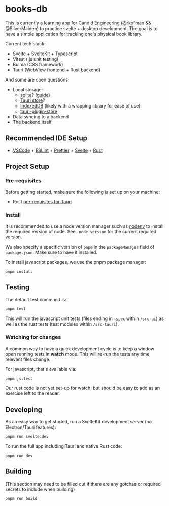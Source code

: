 # books-db

This is currently a learning app for Candid Engineering (@rkofman && @SilverMaiden) to practice svelte + desktop development. The goal is to have a simple application for tracking one's physical book library.

Current tech stack:

* Svelte + SvelteKit + Typescript
* Vitest (.js unit testing)
* Bulma (CSS framework)
* Tauri (WebView frontend + Rust backend)

And some are open questions:

* Local storage:
  * [sqlite](https://www.sqlite.org/)? ([guide](https://blog.moonguard.dev/how-to-use-local-sqlite-database-with-tauri))
  * [Tauri store](https://v2.tauri.app/plugin/store/)?
  * [IndexedDB](https://developer.mozilla.org/en-US/docs/Web/API/Window/indexedDB) (likely with a wrapping library for ease of use)
  * [tauri-plugin-store](https://github.com/tauri-apps/tauri-plugin-store)
* Data syncing to a backend
* The backend itself

## Recommended IDE Setup

- [VSCode](https://code.visualstudio.com/) + [ESLint](https://marketplace.visualstudio.com/items?itemName=dbaeumer.vscode-eslint) + [Prettier](https://marketplace.visualstudio.com/items?itemName=esbenp.prettier-vscode) + [Svelte](https://marketplace.visualstudio.com/items?itemName=svelte.svelte-vscode) + [Rust](https://marketplace.visualstudio.com/items?itemName=1YiB.rust-bundle)

## Project Setup

### Pre-requisites

Before getting started, make sure the following is set up on your machine:

* Rust [pre-requisites for Tauri](https://tauri.app/v1/guides/getting-started/prerequisites/)
### Install

It is recommended to use a node version manager such as <a href="https://github.com/nodenv/nodenv">nodenv</a> to install the required version of node. See `.node-version` for the current required version.

We also specify a specific version of `pnpm` in the `packageManager` field of `package.json`. Make sure to have it installed.

To install javascript packages, we use the pnpm package manager:

```bash
pnpm install
```

## Testing
The default test command is:

```bash
pnpm test
```

This will run the javascript unit tests (files ending in `.spec` within `/src-ui`) as well as the rust tests (test modules within `/src-tauri`).

### Watching for changes
A common way to have a quick development cycle is to keep a window open running tests in **watch** mode. This will re-run the tests any time relevant files change.

For javascript, that's available via:

```bash
pnpm js:test
```

Our rust code is not yet set-up for watch; but should be easy to add as an exercise left to the reader.

## Developing

As an easy way to get started, run a SvelteKit development server (no Electron/Tauri features):

```bash
pnpm run svelte:dev
```

To run the full app including Tauri and native Rust code:

```bash
pnpm run dev
```

## Building

(This section may need to be filled out if there are any gotchas or required secrets to include when building)

```bash
pnpm run build
```
